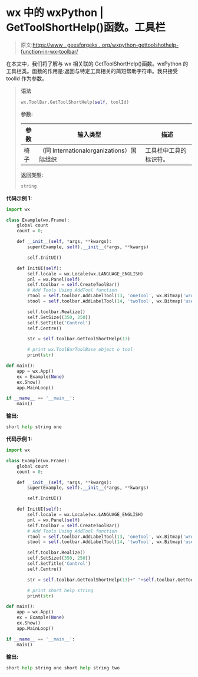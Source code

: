 # wx 中的 wxPython | GetToolShortHelp()函数。工具栏

> 原文:[https://www . geesforgeks . org/wxpython-gettoolshothelp-function-in-wx-toolbar/](https://www.geeksforgeeks.org/wxpython-gettoolshorthelp-function-in-wx-toolbar/)

在本文中，我们将了解与 wx 相关联的 GetToolShortHelp()函数。wxPython 的工具栏类。函数的作用是:返回与特定工具相关的简短帮助字符串。我只接受 toolId 作为参数。

> **语法**
> 
> ```py
> wx.ToolBar.GetToolShortHelp(self, toolId)
> 
> ```
> 
> **参数:**
> 
> | 参数 | 输入类型 | 描述 |
> | --- | --- | --- |
> | 椅子 | （同 Internationalorganizations）国际组织 | 工具栏中工具的标识符。 |
> 
> **返回类型:**
> 
> ```py
> string
> 
> ```

**代码示例 1:**

```py
import wx

class Example(wx.Frame):
    global count
    count = 0;

    def __init__(self, *args, **kwargs):
        super(Example, self).__init__(*args, **kwargs)

        self.InitUI()

    def InitUI(self):
        self.locale = wx.Locale(wx.LANGUAGE_ENGLISH)
        pnl = wx.Panel(self)
        self.toolbar = self.CreateToolBar()
        # Add Tools Using AddTool function
        rtool = self.toolbar.AddLabelTool(13, 'oneTool', wx.Bitmap('wrong.png'), shortHelp ="short help string one")
        stool = self.toolbar.AddLabelTool(14, 'twoTool', wx.Bitmap('user.png'), shortHelp ="short help string two")

        self.toolbar.Realize()
        self.SetSize((350, 250))
        self.SetTitle('Control')
        self.Centre()

        str = self.toolbar.GetToolShortHelp(13)

        # print wx.ToolBarToolBase object o tool
        print(str)

def main():
    app = wx.App()
    ex = Example(None)
    ex.Show()
    app.MainLoop()

if __name__ == '__main__':
    main()
```

**输出:**

```py
short help string one

```

**代码示例 1:**

```py
import wx

class Example(wx.Frame):
    global count
    count = 0;

    def __init__(self, *args, **kwargs):
        super(Example, self).__init__(*args, **kwargs)

        self.InitUI()

    def InitUI(self):
        self.locale = wx.Locale(wx.LANGUAGE_ENGLISH)
        pnl = wx.Panel(self)
        self.toolbar = self.CreateToolBar()
        # Add Tools Using AddTool function
        rtool = self.toolbar.AddLabelTool(13, 'oneTool', wx.Bitmap('wrong.png'), shortHelp ="short help string one")
        stool = self.toolbar.AddLabelTool(14, 'twoTool', wx.Bitmap('user.png'), shortHelp ="short help string two")

        self.toolbar.Realize()
        self.SetSize((350, 250))
        self.SetTitle('Control')
        self.Centre()

        str = self.toolbar.GetToolShortHelp(13)+" "+self.toolbar.GetToolShortHelp(14)

        # print short help string
        print(str)

def main():
    app = wx.App()
    ex = Example(None)
    ex.Show()
    app.MainLoop()

if __name__ == '__main__':
    main()
```

**输出:**

```py
short help string one short help string two

```